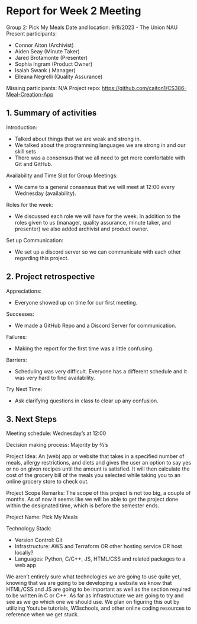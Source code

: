 # ﻿Report for Week 2 Meeting
Group 2: Pick My Meals
Date and location: 9/8/2023 - The Union NAU
Present participants:
* Connor Aiton (Archivist)
* Aiden Seay (Minute Taker)
* Jared Brotamonte (Presenter)
* Sophia Ingram (Product Owner)
* Isaiah Swank (        Manager)
* Elleana Negrelli (Quality Assurance)

Missing participants: N/A
Project repo: https://github.com/caiton1/CS386-Meal-Creation-App
## 1. Summary of activities


Introduction:
* Talked about things that we are weak and strong in.
* We talked about the programming languages we are strong in and our skill sets
* There was a consensus that we all need to get more comfortable with Git and GitHub.


Availability and Time Slot for Group Meetings:
* We came to a general consensus that we will meet at 12:00 every Wednesday (availability).


Roles for the week:
* We discussed each role we will have for the week. In addition to the roles given to us (manager, quality assurance, minute taker, and presenter) we also added archivist and product owner.


Set up Communication:
* We set up a discord server so we can communicate with each other regarding this project.








## 2. Project retrospective


Appreciations:
* Everyone showed up on time for our first meeting.


Successes:
* We made a GitHub Repo and a Discord Server for communication.


Failures:
* Making the report for the first time was a little confusing.


Barriers:
* Scheduling was very difficult. Everyone has a different schedule and it was very hard to find availability.


Try Next Time:
* Ask clarifying questions in class to clear up any confusion. 


## 3. Next Steps


Meeting schedule: Wednesday’s at 12:00


Decision making process: Majority by ⅔’s


Project Idea:  An (web) app or website that takes in a specified number of meals, allergy restrictions, and diets and gives the user an option to say yes or no on given recipes until the amount is satisfied. It will then calculate the cost of the grocery bill of the meals you selected while taking you to an online grocery store to check out.


Project Scope Remarks: The scope of this project is not too big, a couple of months. As of now it seems like we will be able to get the project done within the designated time, which is before the semester ends.


Project Name: Pick My Meals




Technology Stack:
* Version Control: Git
* Infrastructure: AWS and Terraform OR other hosting service OR host locally?
* Languages: Python, C/C++, JS, HTML/CSS and related packages to a web app


We aren’t entirely sure what technologies we are going to use quite yet, knowing that we are going to be developing a website we know that HTML/CSS and JS are going to be important as well as the section required to be written in C or C++. As far as infrastructure we are going to try and see as we go which one we should use. We plan on figuring this out by utilizing Youtube tutorials, W3schools, and other online coding resources to reference when we get stuck.
